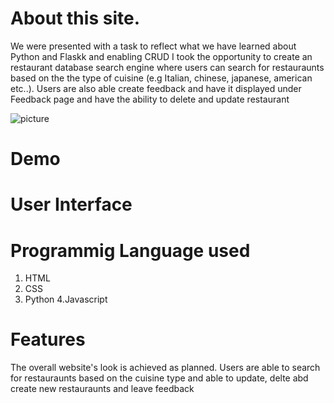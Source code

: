 # About this site.

We were presented with a task to reflect what we have learned about Python and Flaskk and enabling CRUD
I took the opportunity to create an restaurant database search engine where users can search for restauraunts based on the the
type of cuisine (e.g Italian, chinese, japanese, american etc..).
Users are also able create feedback and have it displayed under Feedback page and have the ability to delete and update restaurant

![picture](/static/images/index_screen.png)

# Demo 



# User Interface

# Programmig Language used
1. HTML
2. CSS
3. Python
4.Javascript

# Features
The overall website's look is achieved as planned. Users are able to search for restauraunts based on the cuisine type and able to update, delte abd create new restauraunts
and leave feedback


